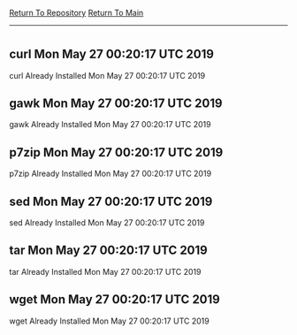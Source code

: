 [Return To Repository](https://github.com/deathbybandaid/piholeparser/)
[Return To Main](https://github.com/deathbybandaid/piholeparser/blob/master/RecentRunLogs/Mainlog.md)
____________________________________
# 
## curl Mon May 27 00:20:17 UTC 2019
curl Already Installed Mon May 27 00:20:17 UTC 2019
## gawk Mon May 27 00:20:17 UTC 2019
gawk Already Installed Mon May 27 00:20:17 UTC 2019
## p7zip Mon May 27 00:20:17 UTC 2019
p7zip Already Installed Mon May 27 00:20:17 UTC 2019
## sed Mon May 27 00:20:17 UTC 2019
sed Already Installed Mon May 27 00:20:17 UTC 2019
## tar Mon May 27 00:20:17 UTC 2019
tar Already Installed Mon May 27 00:20:17 UTC 2019
## wget Mon May 27 00:20:17 UTC 2019
wget Already Installed Mon May 27 00:20:17 UTC 2019
